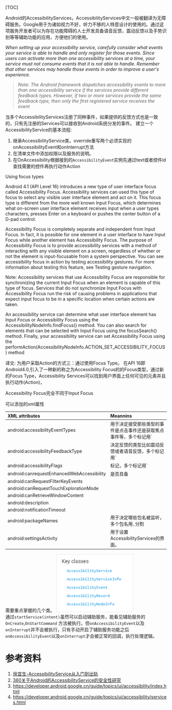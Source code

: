 [TOC]

Android的AccessibilityServices，AccessibilityServices中文一般被翻译为无障碍服务。Google用于为诸如视力不好，听力不够的人特意设计的使用的。通过这项服务开发者可以为存在功能障碍的人士开发具备语音反馈，震动反馈以及手势识别等等辅助功能的应用，方便他们的使用。

*When setting up your accessibility service, carefully consider what events your service is able to handle and only register for those events. Since users can activate more than one accessibility services at a time, your service must not consume events that it is not able to handle. Remember that other services may handle those events in order to improve a user's experience.*

> *Note: The Android framework dispatches accessibility events to more than one accessibility service if the services provide different feedback types. However, if two or more services provide the same feedback type, then only the first registered service receives the event*

当多个AccessibilityServices注册了同种事件，如果提供的反馈方式也是一致的，只有先注册的Services可以接收到Android系统分发的事件。
建立一个AccessibilityService的基本流程:
1. 继承AccessibilityService类，override重写两个必须实现的onAccessibilityEvent和onInterrupt方法
2. 在清单文件中添加权限以及服务的说明。
3. 在OnAccessibility根据接到的`AccessibilityEvent`实例先通过text或者控件id查找需要的控件再执行动作Action

Using focus types

Android 4.1 (API Level 16) introduces a new type of user interface focus called Accessibility Focus. Accessibility services can used this type of focus to select any visible user interface element and act on it. This focus type is different from the more well known Input Focus, which determines what on-screen user interface element receives input when a user types characters, presses Enter on a keyboard or pushes the center button of a D-pad control.

Accessibility Focus is completely separate and independent from Input Focus. In fact, it is possible for one element in a user interface to have Input Focus while another element has Accessibility Focus. The purpose of Accessibility Focus is to provide accessibility services with a method of interacting with any visible element on a screen, regardless of whether or not the element is input-focusable from a system perspective. You can see accessibility focus in action by testing accessibility gestures. For more information about testing this feature, see Testing gesture navigation.

Note: Accessibility services that use Accessibility Focus are responsible for synchronizing the current Input Focus when an element is capable of this type of focus. Services that do not synchronize Input Focus with Accessibility Focus run the risk of causing problems in applications that expect input focus to be in a specific location when certain actions are taken.

An accessibility service can determine what user interface element has Input Focus or Accessibility Focus using the AccessibilityNodeInfo.findFocus() method. You can also search for elements that can be selected with Input Focus using the focusSearch() method. Finally, your accessibility service can set Accessibility Focus using the performAction(AccessibilityNodeInfo.ACTION_SET_ACCESSIBILITY_FOCUS) method

译文:
为用户采取Action的方式三：通过使用Focus Type。
在API 16即Android4.0,引入了一种新的称之为Accessibility Focus的的Focus类型，通过新的Focus Type，Accessibility Services可以找到用户界面上任何可见的元素并且执行动作(Action)，

Accessibility Focus完全不同于Input Focus

可以添加的xml属性

| XML attributes | Meannins |
|:---|:--|
| android:accessibilityEventTypes | 用于决定接受那些类型的事件是点击事件还是获取焦点事件等，多个标记用`|`分割
| android:accessibilityFeedbackType | 决定反馈的类型比如震动反馈或者语音反馈，多个标记用`|`分割
| android:accessibilityFlags | 标记，多个标记用`|`分割
| android:canrequestEnhancedWebAccessibility | 是否具备
| android:canRequestFilterKeyEvents | 
| android:canRequestTouchExplorationMode | 
| android:canRetrieveWindowContent |
| android:description 	| 
| android:notificationTimeout |
| android:packageNames 	| 用于决定哪些包名被监听，多个包名用`,`分割
| android:settingsActivity | 用于设置AccessibilityServices的界面。

需要重点掌握的几个类。
![20170105210827.png](../../../../../Pictures\20170105\20170105210827.png)  
通过`startService(intent)`虽然可以启动辅助服务，能看见辅助服务的`OnCreate`,`OnStartCommand` 方法被执行。但`onAccessibilityEvent`以及`onInterrupt`并不会被执行，只有手动开启了辅助服务功能之后`onAccessibilityEvent`以及`onInterrupt`才会被正常的回调，执行处理逻辑。

# 参考资料

1. [徐宜生-AccessibilityService从入门到出轨](http://www.myzaker.com/article/586653e51bc8e0a341000001/)
2. [360关于Android的AccessibilityService的安全性研究](http://www.freebuf.com/articles/terminal/114045.html)
3. https://developer.android.google.cn/guide/topics/ui/accessibility/index.html
4. https://developer.android.google.cn/guide/topics/ui/accessibility/services.html